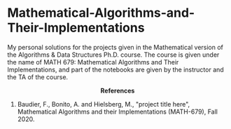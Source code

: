 # Mathematical-Algorithms-and-Their-Implementations

My personal solutions for the projects given in the Mathematical version of the Algorithms &amp; Data Structures Ph.D. course. The course is given under the name of MATH 679: Mathematical Algorithms and Their Implementations, and part of the notebooks are given by the instructor and the TA of the course.

<b><p style="text-align:center">References</p></b>

1. Baudier, F., Bonito, A. and Hielsberg, M., "project title here", Mathematical Algorithms and their Implementations (MATH-679), Fall 2020.
